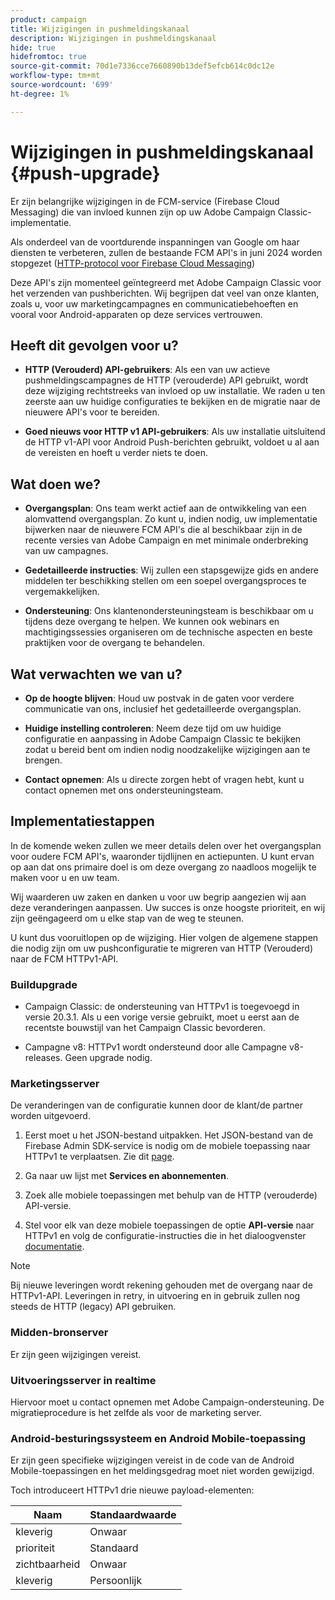 ```yaml
---
product: campaign
title: Wijzigingen in pushmeldingskanaal
description: Wijzigingen in pushmeldingskanaal
hide: true
hidefromtoc: true
source-git-commit: 70d1e7336cce7660890b13def5efcb614c0dc12e
workflow-type: tm+mt
source-wordcount: '699'
ht-degree: 1%

---
```


# Wijzigingen in pushmeldingskanaal {#push-upgrade}

Er zijn belangrijke wijzigingen in de FCM-service (Firebase Cloud Messaging) die van invloed kunnen zijn op uw Adobe Campaign Classic-implementatie.

Als onderdeel van de voortdurende inspanningen van Google om haar diensten te verbeteren, zullen de bestaande FCM API&#39;s in juni 2024 worden stopgezet ([HTTP-protocol voor Firebase Cloud Messaging](https://firebase.google.com/docs/cloud-messaging/http-server-ref))

Deze API&#39;s zijn momenteel geïntegreerd met Adobe Campaign Classic voor het verzenden van pushberichten. Wij begrijpen dat veel van onze klanten, zoals u, voor uw marketingcampagnes en communicatiebehoeften en vooral voor Android-apparaten op deze services vertrouwen.

## Heeft dit gevolgen voor u?

* **HTTP (Verouderd) API-gebruikers**: Als een van uw actieve pushmeldingscampagnes de HTTP (verouderde) API gebruikt, wordt deze wijziging rechtstreeks van invloed op uw installatie. We raden u ten zeerste aan uw huidige configuraties te bekijken en de migratie naar de nieuwere API&#39;s voor te bereiden.

* **Goed nieuws voor HTTP v1 API-gebruikers**: Als uw installatie uitsluitend de HTTP v1-API voor Android Push-berichten gebruikt, voldoet u al aan de vereisten en hoeft u verder niets te doen.

## Wat doen we?

* **Overgangsplan**: Ons team werkt actief aan de ontwikkeling van een alomvattend overgangsplan. Zo kunt u, indien nodig, uw implementatie bijwerken naar de nieuwere FCM API&#39;s die al beschikbaar zijn in de recente versies van Adobe Campaign en met minimale onderbreking van uw campagnes.

* **Gedetailleerde instructies**: Wij zullen een stapsgewijze gids en andere middelen ter beschikking stellen om een soepel overgangsproces te vergemakkelijken.

* **Ondersteuning**: Ons klantenondersteuningsteam is beschikbaar om u tijdens deze overgang te helpen. We kunnen ook webinars en machtigingssessies organiseren om de technische aspecten en beste praktijken voor de overgang te behandelen.

## Wat verwachten we van u?

* **Op de hoogte blijven**: Houd uw postvak in de gaten voor verdere communicatie van ons, inclusief het gedetailleerde overgangsplan.

* **Huidige instelling controleren**: Neem deze tijd om uw huidige configuratie en aanpassing in Adobe Campaign Classic te bekijken zodat u bereid bent om indien nodig noodzakelijke wijzigingen aan te brengen.

* **Contact opnemen**: Als u directe zorgen hebt of vragen hebt, kunt u contact opnemen met ons ondersteuningsteam.

## Implementatiestappen

In de komende weken zullen we meer details delen over het overgangsplan voor oudere FCM API&#39;s, waaronder tijdlijnen en actiepunten. U kunt ervan op aan dat ons primaire doel is om deze overgang zo naadloos mogelijk te maken voor u en uw team.

Wij waarderen uw zaken en danken u voor uw begrip aangezien wij aan deze veranderingen aanpassen. Uw succes is onze hoogste prioriteit, en wij zijn geëngageerd om u elke stap van de weg te steunen.

U kunt dus vooruitlopen op de wijziging. Hier volgen de algemene stappen die nodig zijn om uw pushconfiguratie te migreren van HTTP (Verouderd) naar de FCM HTTPv1-API.

### Buildupgrade

* Campaign Classic: de ondersteuning van HTTPv1 is toegevoegd in versie 20.3.1. Als u een vorige versie gebruikt, moet u eerst aan de recentste bouwstijl van het Campaign Classic bevorderen.

* Campagne v8: HTTPv1 wordt ondersteund door alle Campagne v8-releases. Geen upgrade nodig.

### Marketingsserver

De veranderingen van de configuratie kunnen door de klant/de partner worden uitgevoerd.

1. Eerst moet u het JSON-bestand uitpakken. Het JSON-bestand van de Firebase Admin SDK-service is nodig om de mobiele toepassing naar HTTPv1 te verplaatsen. Zie dit [page](https://firebase.google.com/docs/admin/setup#initialize-sdk).

1. Ga naar uw lijst met **Services en abonnementen**.

1. Zoek alle mobiele toepassingen met behulp van de HTTP (verouderde) API-versie.

1. Stel voor elk van deze mobiele toepassingen de optie **API-versie** naar HTTPv1 en volg de configuratie-instructies die in het dialoogvenster [documentatie](https://experienceleague.adobe.com/docs/campaign-classic/using/sending-messages/sending-push-notifications/configure-the-mobile-app/configuring-the-mobile-application-android.html).

>[!NOTE]
>
>Bij nieuwe leveringen wordt rekening gehouden met de overgang naar de HTTPv1-API. Leveringen in retry, in uitvoering en in gebruik zullen nog steeds de HTTP (legacy) API gebruiken.

### Midden-bronserver

Er zijn geen wijzigingen vereist.

### Uitvoeringsserver in realtime

Hiervoor moet u contact opnemen met Adobe Campaign-ondersteuning. De migratieprocedure is het zelfde als voor de marketing server.

### Android-besturingssysteem en Android Mobile-toepassing

Er zijn geen specifieke wijzigingen vereist in de code van de Android Mobile-toepassingen en het meldingsgedrag moet niet worden gewijzigd.

Toch introduceert HTTPv1 drie nieuwe payload-elementen:

| Naam | Standaardwaarde |
|---|---|
| kleverig | Onwaar |
| prioriteit | Standaard |
| zichtbaarheid | Onwaar |
| kleverig | Persoonlijk |

